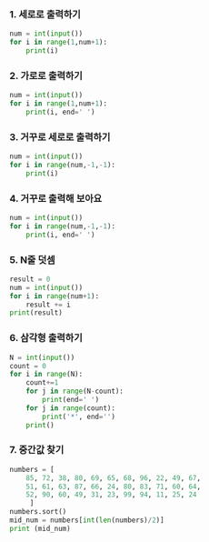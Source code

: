 ### 1. 세로로 출력하기

```python
num = int(input())
for i in range(1,num+1):
    print(i)
```

### 2. 가로로 출력하기

```python
num = int(input())
for i in range(1,num+1):
    print(i, end=' ')
```

### 3. 거꾸로 세로로 출력하기

```python
num = int(input())
for i in range(num,-1,-1):
    print(i)
```

### 4. 거꾸로 출력해 보아요

```python
num = int(input())
for i in range(num,-1,-1):
    print(i, end=' ')
```

### 5. N줄 덧셈

```python
result = 0
num = int(input())
for i in range(num+1):
    result += i
print(result)
```

### 6. 삼각형 출력하기

```python
N = int(input())
count = 0
for i in range(N):
    count+=1
    for j in range(N-count):
        print(end=' ')
    for j in range(count):
        print('*', end='')
    print()
```

### 7. 중간값 찾기

```python
numbers = [
    85, 72, 38, 80, 69, 65, 68, 96, 22, 49, 67,
    51, 61, 63, 87, 66, 24, 80, 83, 71, 60, 64,
    52, 90, 60, 49, 31, 23, 99, 94, 11, 25, 24
     ]
numbers.sort()
mid_num = numbers[int(len(numbers)/2)]
print (mid_num)
```

